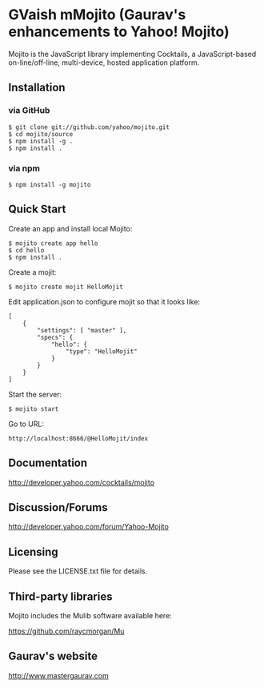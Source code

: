 # GVaish mMojito (Gaurav's enhancements to Yahoo! Mojito)

Mojito is the JavaScript library implementing Cocktails, a JavaScript-based
on-line/off-line, multi-device, hosted application platform.

## Installation

### via GitHub

    $ git clone git://github.com/yahoo/mojito.git
    $ cd mojito/source
    $ npm install -g .
    $ npm install .

### via npm

    $ npm install -g mojito

## Quick Start

Create an app and install local Mojito:

    $ mojito create app hello
    $ cd hello
    $ npm install .

Create a mojit:

    $ mojito create mojit HelloMojit

Edit application.json to configure mojit so that it looks like:

    [
        {
            "settings": [ "master" ],
            "specs": {
                "hello": {
                    "type": "HelloMojit"
                }
            }
        }
    ]

Start the server:

    $ mojito start

Go to URL:

    http://localhost:8666/@HelloMojit/index

## Documentation

http://developer.yahoo.com/cocktails/mojito

## Discussion/Forums

http://developer.yahoo.com/forum/Yahoo-Mojito

## Licensing

Please see the LICENSE.txt file for details.

## Third-party libraries

Mojito includes the Mulib software available here:

https://github.com/raycmorgan/Mu

## Gaurav's website

http://www.mastergaurav.com


